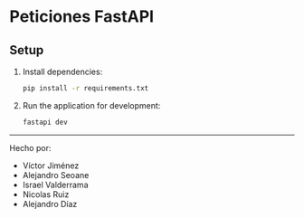 # Peticiones FastAPI

## Setup

1. Install dependencies:

   ```sh
   pip install -r requirements.txt
   ```

2. Run the application for development:

   ```sh
   fastapi dev
   ```

---

Hecho por:

- Víctor Jiménez
- Alejandro Seoane
- Israel Valderrama
- Nicolas Ruiz
- Alejandro Díaz 
